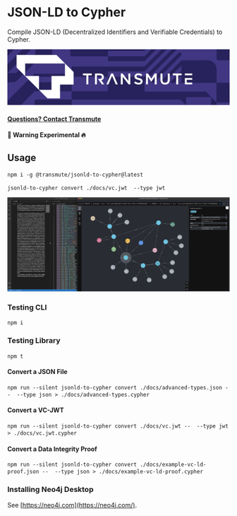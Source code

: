 # JSON-LD to Cypher

Compile JSON-LD (Decentralized Identifiers and Verifiable Credentials) to Cypher.

<img src="./transmute-banner.png" />

#### [Questions? Contact Transmute](https://transmute.typeform.com/to/RshfIw?typeform-source=did-eqt)

#### 🚧 Warning Experimental 🔥

## Usage

```
npm i -g @transmute/jsonld-to-cypher@latest
```

```
jsonld-to-cypher convert ./docs/vc.jwt  --type jwt
```

<img src="./example.png" />

### Testing CLI

```
npm i
```

### Testing Library

```
npm t
```

#### Convert a JSON File

```
npm run --silent jsonld-to-cypher convert ./docs/advanced-types.json --  --type json > ./docs/advanced-types.cypher
```

#### Convert a VC-JWT

```
npm run --silent jsonld-to-cypher convert ./docs/vc.jwt --  --type jwt > ./docs/vc.jwt.cypher
```

#### Convert a Data Integrity Proof

```
npm run --silent jsonld-to-cypher convert ./docs/example-vc-ld-proof.json --  --type json > ./docs/example-vc-ld-proof.cypher
```

### Installing Neo4j Desktop

See [https://neo4j.com](https://neo4j.com/).

